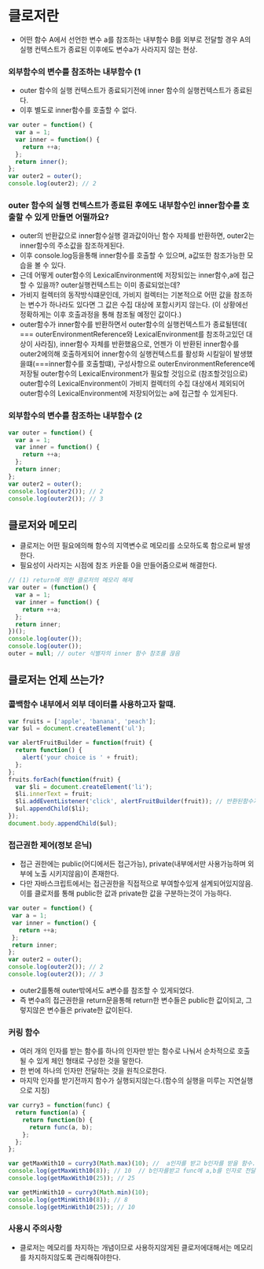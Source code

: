 # 클로저란
- 어떤 함수 A에서 선언한 변수 a를 참조하는 내부함수 B를 외부로 전달할 경우 A의 실행 컨텍스트가 종료된 이후에도 변수a가 사라지지 않는 현상.
### 외부함수의 변수를 참조하는 내부함수 (1
- outer 함수의 실행 컨텍스트가 종료되기전에 inner 함수의 실행컨텍스트가 종료된다.
- 이후 별도로 inner함수를 호출할 수 없다.
```js
var outer = function() {
  var a = 1;
  var inner = function() {
    return ++a;
  };
  return inner();
};
var outer2 = outer();
console.log(outer2); // 2
```


### outer 함수의 실행 컨텍스트가 종료된 후에도 내부함수인 inner함수를 호출할 수 있게 만들면 어떨까요?
- outer의 반환값으로 inner함수실행 결과값이아닌 함수 자체를 반환하면, outer2는 inner함수의 주소값을 참조하게된다.
- 이후 console.log등을통해 inner함수를 호출할 수 있으며, a값또한 참조가능한 모습을 볼 수 있다.
- 근데 어떻게 outer함수의 LexicalEnvironment에 저장되있는 inner함수,a에 접근할 수 있을까? outer실행컨텍스트는 이미 종료되었는데?
- 가비지 컬렉터의 동작방식떄문인데, 가비지 컬렉터는 기본적으로 어떤 값을 참조하는 변수가 하나라도 있다면 그 값은 수집 대상에 포함시키지 않는다. (이 상황에선 정확하게는 이후 호출과정을 통해 참조될 예정인 값이다.)
- outer함수가 inner함수를 반환하면서 outer함수의 실행컨텍스트가 종료될텐데( === outerEnvironmentReference와 LexicalEnvironment를 참조하고있던 대상이 사라짐), inner함수 자체를 반환했음으로, 언젠가 이 반환된 inner함수를 outer2에의해 호출하게되어
  inner함수의 실행컨텍스트를 활성화 시킬일이 발생했을떄(===inner함수를 호출할떄), 구성사항으로 outerEnvironmentReference에 저장될 outer함수의 LexicalEnvironment가 필요할 것임으로 (참조할것임으로)
  outer함수의 LexicalEnvironment이 가비지 컬렉터의 수집 대상에서 제외되어 outer함수의 LexicalEnvironment에 저장되어있는 a에 접근할 수 있게된다.
  
 ### 외부함수의 변수를 참조하는 내부함수 (2
```js
var outer = function() {
  var a = 1;
  var inner = function() {
    return ++a;
  };
  return inner;
};
var outer2 = outer(); 
console.log(outer2()); // 2
console.log(outer2()); // 3
```


## 클로저와 메모리
- 클로저는 어떤 필요에의해 함수의 지역변수로 메모리를 소모하도록 함으로써 발생한다.
- 필요성이 사라지는 시점에 참조 카운틑 0을 만들어줌으로써 해결한다.
```js
// (1) return에 의한 클로저의 메모리 해제
var outer = (function() {
  var a = 1;
  var inner = function() {
    return ++a;
  };
  return inner;
})();
console.log(outer());
console.log(outer());
outer = null; // outer 식별자의 inner 함수 참조를 끊음
```



## 클로저는 언제 쓰는가?

### 콜백함수 내부에서 외부 데이터를 사용하고자 할떄.
```js
var fruits = ['apple', 'banana', 'peach'];
var $ul = document.createElement('ul');

var alertFruitBuilder = function(fruit) {
  return function() {
    alert('your choice is ' + fruit);
  };
};
fruits.forEach(function(fruit) {
  var $li = document.createElement('li');
  $li.innerText = fruit;
  $li.addEventListener('click', alertFruitBuilder(fruit)); // 반환된함수가 이후 이벤트가 발생했을떄 반환된 함수의 실행컨텍스트에 존재하는 outerEnvirnomentReference에 의해 참조되는 alertFruitBuilder의 인자로넘어온 fruit를 참조할 수 있게된다. 즉, alertFruitBuilder(fruit)는 클로저가 존재한다.
  $ul.appendChild($li);
});
document.body.appendChild($ul);
```

### 접근권한 제어(정보 은닉)
- 접근 권한에는 public(어디에서든 접근가능), private(내부에서만 사용가능하며 외부에 노출 시키지않음)이 존재한다.
- 다만 자바스크립트에서는 접근권한을 직접적으로 부여할수있게 설계되어있지않음. 이를 클로저를 통해 public한 값과 private한 값을 구분하는것이 가능하다.
  
 ```js
 var outer = function() {
  var a = 1;
  var inner = function() {
    return ++a;
  };
  return inner;
};
var outer2 = outer();
console.log(outer2()); // 2
console.log(outer2()); // 3
```
- outer2를통해 outer밖에서도 a변수를 참조할 수 있게되었다.
- 즉 변수a의 접근권한을 return문을통해 return한 변수들은 public한 값이되고, 그렇지않은 변수들은 private한 값이된다.

 
 
### 커링 함수
- 여러 개의 인자를 받는 함수를 하나의 인자만 받는 함수로 나눠서 순차적으로 호출될 수 있게 체인 형태로 구성한 것을 말한다.
- 한 번에 하나의 인자만 전달하는 것을 원칙으로한다.
- 마지막 인자를 받기전까지 함수가 실행되지않는다.(함수의 실행을 미루는 지연실행으로 지칭)
```js
var curry3 = function(func) {
  return function(a) {
    return function(b) {
      return func(a, b);
    };
  };
};

var getMaxWith10 = curry3(Math.max)(10); //  a인자를 받고 b인자를 받을 함수.
console.log(getMaxWith10(8)); // 10  // b인자를받고 func에 a,b를 인자로 전달.
console.log(getMaxWith10(25)); // 25

var getMinWith10 = curry3(Math.min)(10);
console.log(getMinWith10(8)); // 8   
console.log(getMinWith10(25)); // 10  
```

### 사용시 주의사항
- 클로저는 메모리를 차지하는 개념이므로 사용하지않게된 클로저에대해서는 메모리를 차지하지않도록 관리해줘야한다.

